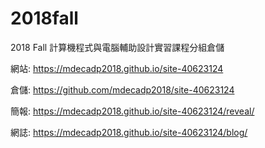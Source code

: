 # 2018fall
2018 Fall 計算機程式與電腦輔助設計實習課程分組倉儲

網站: https://mdecadp2018.github.io/site-40623124

倉儲: https://github.com/mdecadp2018/site-40623124

簡報: https://mdecadp2018.github.io/site-40623124/reveal/

網誌: https://mdecadp2018.github.io/site-40623124/blog/
